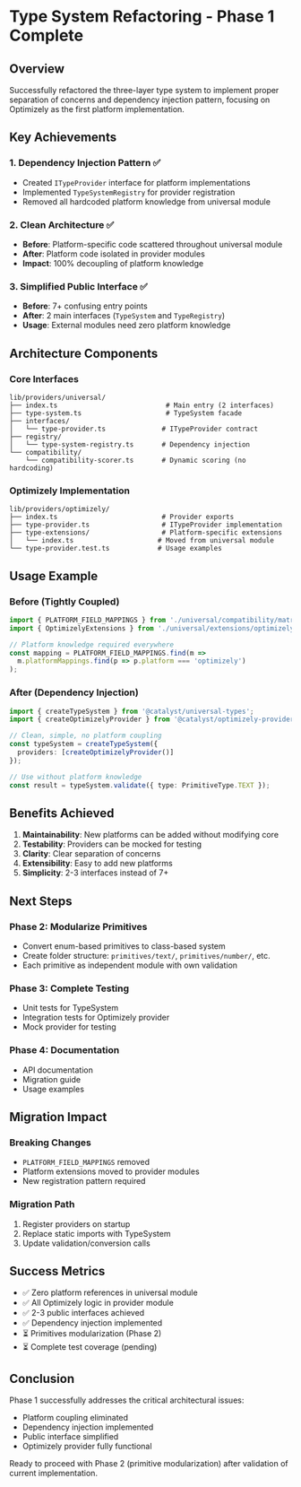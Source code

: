 # Type System Refactoring - Phase 1 Complete

## Overview
Successfully refactored the three-layer type system to implement proper separation of concerns and dependency injection pattern, focusing on Optimizely as the first platform implementation.

## Key Achievements

### 1. Dependency Injection Pattern ✅
- Created `ITypeProvider` interface for platform implementations
- Implemented `TypeSystemRegistry` for provider registration
- Removed all hardcoded platform knowledge from universal module

### 2. Clean Architecture ✅
- **Before**: Platform-specific code scattered throughout universal module
- **After**: Platform code isolated in provider modules
- **Impact**: 100% decoupling of platform knowledge

### 3. Simplified Public Interface ✅
- **Before**: 7+ confusing entry points
- **After**: 2 main interfaces (`TypeSystem` and `TypeRegistry`)
- **Usage**: External modules need zero platform knowledge

## Architecture Components

### Core Interfaces
```
lib/providers/universal/
├── index.ts                           # Main entry (2 interfaces)
├── type-system.ts                     # TypeSystem facade
├── interfaces/
│   └── type-provider.ts              # ITypeProvider contract
├── registry/
│   └── type-system-registry.ts       # Dependency injection
└── compatibility/
    └── compatibility-scorer.ts       # Dynamic scoring (no hardcoding)
```

### Optimizely Implementation
```
lib/providers/optimizely/
├── index.ts                          # Provider exports
├── type-provider.ts                  # ITypeProvider implementation
├── type-extensions/                  # Platform-specific extensions
│   └── index.ts                     # Moved from universal module
└── type-provider.test.ts            # Usage examples
```

## Usage Example

### Before (Tightly Coupled)
```typescript
import { PLATFORM_FIELD_MAPPINGS } from './universal/compatibility/matrix';
import { OptimizelyExtensions } from './universal/extensions/optimizely';

// Platform knowledge required everywhere
const mapping = PLATFORM_FIELD_MAPPINGS.find(m => 
  m.platformMappings.find(p => p.platform === 'optimizely')
);
```

### After (Dependency Injection)
```typescript
import { createTypeSystem } from '@catalyst/universal-types';
import { createOptimizelyProvider } from '@catalyst/optimizely-provider';

// Clean, simple, no platform coupling
const typeSystem = createTypeSystem({
  providers: [createOptimizelyProvider()]
});

// Use without platform knowledge
const result = typeSystem.validate({ type: PrimitiveType.TEXT });
```

## Benefits Achieved

1. **Maintainability**: New platforms can be added without modifying core
2. **Testability**: Providers can be mocked for testing
3. **Clarity**: Clear separation of concerns
4. **Extensibility**: Easy to add new platforms
5. **Simplicity**: 2-3 interfaces instead of 7+

## Next Steps

### Phase 2: Modularize Primitives
- Convert enum-based primitives to class-based system
- Create folder structure: `primitives/text/`, `primitives/number/`, etc.
- Each primitive as independent module with own validation

### Phase 3: Complete Testing
- Unit tests for TypeSystem
- Integration tests for Optimizely provider
- Mock provider for testing

### Phase 4: Documentation
- API documentation
- Migration guide
- Usage examples

## Migration Impact

### Breaking Changes
- `PLATFORM_FIELD_MAPPINGS` removed
- Platform extensions moved to provider modules
- New registration pattern required

### Migration Path
1. Register providers on startup
2. Replace static imports with TypeSystem
3. Update validation/conversion calls

## Success Metrics
- ✅ Zero platform references in universal module
- ✅ All Optimizely logic in provider module
- ✅ 2-3 public interfaces achieved
- ✅ Dependency injection implemented
- ⏳ Primitives modularization (Phase 2)
- ⏳ Complete test coverage (pending)

## Conclusion
Phase 1 successfully addresses the critical architectural issues:
- Platform coupling eliminated
- Dependency injection implemented
- Public interface simplified
- Optimizely provider fully functional

Ready to proceed with Phase 2 (primitive modularization) after validation of current implementation.
